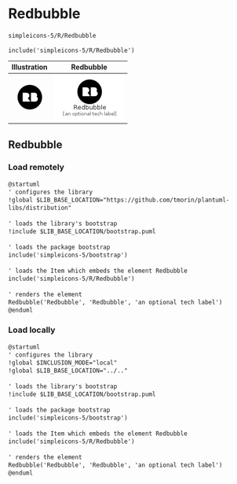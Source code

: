 # Redbubble


```text
simpleicons-5/R/Redbubble
```

```text
include('simpleicons-5/R/Redbubble')
```



| Illustration | Redbubble |
| :---: | :---: |
| ![illustration for Illustration](../../simpleicons-5/R/Redbubble.png) | ![illustration for Redbubble](../../simpleicons-5/R/Redbubble.Local.png) |




## Redbubble

### Load remotely
```plantuml
@startuml
' configures the library
!global $LIB_BASE_LOCATION="https://github.com/tmorin/plantuml-libs/distribution"

' loads the library's bootstrap
!include $LIB_BASE_LOCATION/bootstrap.puml

' loads the package bootstrap
include('simpleicons-5/bootstrap')

' loads the Item which embeds the element Redbubble
include('simpleicons-5/R/Redbubble')

' renders the element
Redbubble('Redbubble', 'Redbubble', 'an optional tech label')
@enduml
```

### Load locally
```plantuml
@startuml
' configures the library
!global $INCLUSION_MODE="local"
!global $LIB_BASE_LOCATION="../.."

' loads the library's bootstrap
!include $LIB_BASE_LOCATION/bootstrap.puml

' loads the package bootstrap
include('simpleicons-5/bootstrap')

' loads the Item which embeds the element Redbubble
include('simpleicons-5/R/Redbubble')

' renders the element
Redbubble('Redbubble', 'Redbubble', 'an optional tech label')
@enduml
```

